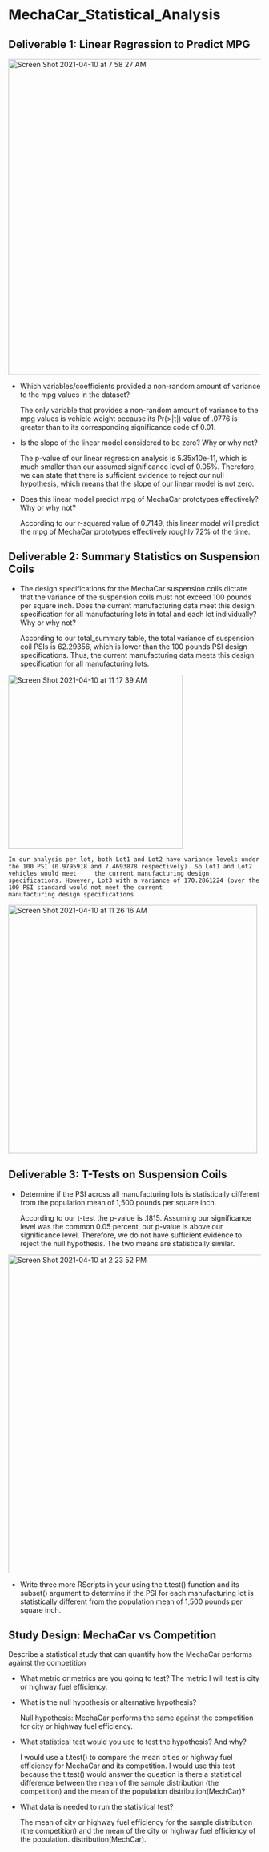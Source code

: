 # MechaCar_Statistical_Analysis

## Deliverable 1: Linear Regression to Predict MPG
<img width="631" alt="Screen Shot 2021-04-10 at 7 58 27 AM" src="https://user-images.githubusercontent.com/75905911/114269048-9bbd7a00-99d2-11eb-8bc9-17c97fe33f62.png">

* Which variables/coefficients provided a non-random amount of variance to the mpg values in the dataset?

  The only variable that provides a non-random amount of variance to the mpg values is vehicle weight because its Pr(>|t|) value of .0776 is greater than to its       corresponding significance code of 0.01.


* Is the slope of the linear model considered to be zero? Why or why not?

  The p-value of our linear regression analysis is 5.35x10e-11, which is much smaller than our assumed significance level of 0.05%. Therefore, we can state that       there is sufficient evidence to reject our null hypothesis, which means that the slope of our linear model is not zero.

* Does this linear model predict mpg of MechaCar prototypes effectively? Why or why not?

  According to our r-squared value of 0.7149, this linear model will predict the mpg of MechaCar prototypes effectively roughly 72% of the time.

## Deliverable 2: Summary Statistics on Suspension Coils
* The design specifications for the MechaCar suspension coils dictate that the variance of the suspension coils must not exceed 100 pounds per square inch. Does the current manufacturing data meet this design specification for all manufacturing lots in total and each lot individually? Why or why not?

  According to our total_summary table, the total variance of suspension coil PSIs is 62.29356, which is lower than the 100 pounds PSI design specifications. Thus,   the current manufacturing data meets this design specification for all manufacturing lots.

<img width="348" alt="Screen Shot 2021-04-10 at 11 17 39 AM" src="https://user-images.githubusercontent.com/75905911/114274880-658df380-99ee-11eb-91c4-de88f46d7530.png">

    In our analysis per lot, both Lot1 and Lot2 have variance levels under the 100 PSI (0.9795918 and 7.4693878 respectively). So Lot1 and Lot2 vehicles would meet     the current manufacturing design specifications. However, Lot3 with a variance of 170.2861224 (over the 100 PSI standard would not meet the current                 manufacturing design specifications

<img width="497" alt="Screen Shot 2021-04-10 at 11 26 16 AM" src="https://user-images.githubusercontent.com/75905911/114275206-9b7fa780-99ef-11eb-88b6-ab19215d1c76.png">

## Deliverable 3: T-Tests on Suspension Coils

* Determine if the PSI across all manufacturing lots is statistically different from the population mean of 1,500 pounds per square inch. 

  According to our t-test the p-value is .1815. Assuming our significance level was the common 0.05 percent, our p-value is above our significance level. Therefore,    we do not have sufficient evidence to reject the null hypothesis. The two means are statistically similar.

<img width="637" alt="Screen Shot 2021-04-10 at 2 23 52 PM" src="https://user-images.githubusercontent.com/75905911/114280679-6e8bbe80-9a08-11eb-98dd-677770515ceb.png">

* Write three more RScripts in your using the t.test() function and its subset() argument to determine if the PSI for each manufacturing lot is statistically different from the population mean of 1,500 pounds per square inch.

## Study Design: MechaCar vs Competition
Describe a statistical study that can quantify how the MechaCar performs against the competition
* What metric or metrics are you going to test?
  The metric I will test is city or highway fuel efficiency.

* What is the null hypothesis or alternative hypothesis?
   
   Null hypothesis: MechaCar performs the same against the competition for city or highway fuel efficiency.

* What statistical test would you use to test the hypothesis? And why?
   
   I would use a t.test() to compare the mean cities or highway fuel efficiency for MechaCar and its competition. I would use this test because the t.test() would      answer the question is there a statistical difference between the mean of the sample distribution (the competition) and the mean of the population                  distribution(MechCar)?

* What data is needed to run the statistical test?
  
  The mean of city or highway fuel efficiency for the sample distribution (the competition) and the mean of the city or highway fuel efficiency of the population.     distribution(MechCar).
